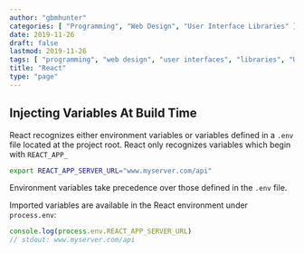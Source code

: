 ```yaml
---
author: "gbmhunter"
categories: [ "Programming", "Web Design", "User Interface Libraries" ]
date: 2019-11-26
draft: false
lastmod: 2019-11-26
tags: [ "programming", "web design", "user interfaces", "libraries", "UI", "GUI", "React" ]
title: "React"
type: "page"
---
```


## Injecting Variables At Build Time

React recognizes either environment variables or variables defined in a `.env` file located at the project root. React only recognizes variables which begin with `REACT_APP_`

```bash
export REACT_APP_SERVER_URL="www.myserver.com/api"
```

Environment variables take precedence over those defined in the `.env` file.

Imported variables are available in the React environment under `process.env`:

```js
console.log(process.env.REACT_APP_SERVER_URL)
// stdout: www.myserver.com/api
```